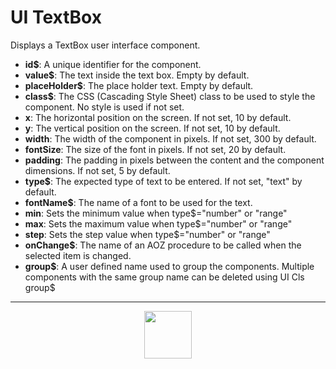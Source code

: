 # UI TextBox
Displays a TextBox user interface component.
- **id&dollar;**: A unique identifier for the component.
- **value&dollar;**: The text inside the text box. Empty by default.
- **placeHolder&dollar;**: The place holder text. Empty by default.
- **class&dollar;**: The CSS (Cascading Style Sheet) class to be used to style the component. No style is used if not set.
- **x**: The horizontal position on the screen. If not set, 10 by default.
- **y**: The vertical position on the screen. If not set, 10 by default.
- **width**: The width of the component in pixels. If not set, 300 by default.
- **fontSize**: The size of the font in pixels. If not set, 20 by default.
- **padding**: The padding in pixels between the content and the component dimensions. If not set, 5 by default.
- **type&dollar;**: The expected type of text to be entered. If not set, "text" by default.
- **fontName&dollar;**: The name of a font to be used for the text.
- **min**: Sets the minimum value when type&dollar;="number" or "range"
- **max**: Sets the maximum value when type&dollar;="number" or "range"
- **step**: Sets the step value when type&dollar;="number" or "range"
- **onChange&dollar;**: The name of an AOZ procedure to be called when the selected item is changed.
- **group&dollar;**: A user defined name used to group the components. Multiple components with the same group name can be deleted using UI Cls group&dollar;
---
<p align="center"><img valign="middle" width="76px" src="https://drive.google.com/uc?export=view&id=1c2KO0LJpvMS9X9CAGV6dOfciR7OWhdKA" /></p>